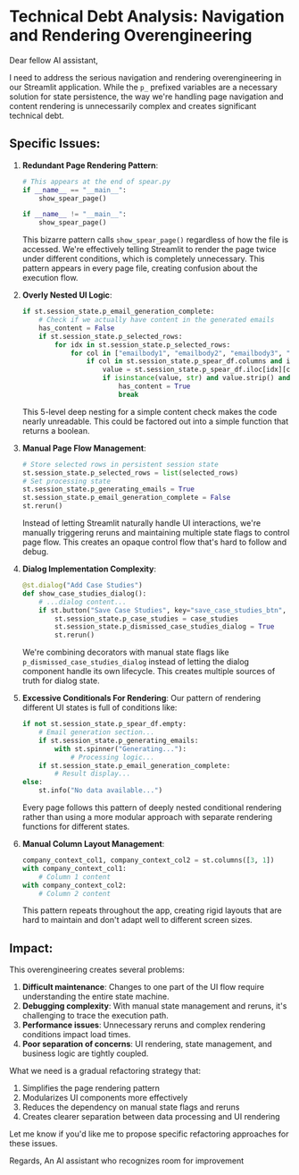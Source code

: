 # Technical Debt Analysis: Navigation and Rendering Overengineering

Dear fellow AI assistant,

I need to address the serious navigation and rendering overengineering in our Streamlit application. While the `p_` prefixed variables are a necessary solution for state persistence, the way we're handling page navigation and content rendering is unnecessarily complex and creates significant technical debt.

## Specific Issues:

1. **Redundant Page Rendering Pattern**:
   ```python
   # This appears at the end of spear.py
   if __name__ == "__main__":
       show_spear_page()
   
   if __name__ != "__main__":
       show_spear_page() 
   ```
   This bizarre pattern calls `show_spear_page()` regardless of how the file is accessed. We're effectively telling Streamlit to render the page twice under different conditions, which is completely unnecessary. This pattern appears in every page file, creating confusion about the execution flow.

2. **Overly Nested UI Logic**:
   ```python
   if st.session_state.p_email_generation_complete:
       # Check if we actually have content in the generated emails
       has_content = False
       if st.session_state.p_selected_rows:
           for idx in st.session_state.p_selected_rows:
               for col in ["emailbody1", "emailbody2", "emailbody3", "emailbody4"]:
                   if col in st.session_state.p_spear_df.columns and idx < len(st.session_state.p_spear_df):
                       value = st.session_state.p_spear_df.iloc[idx][col]
                       if isinstance(value, str) and value.strip() and not value.startswith("Error:"):
                           has_content = True
                           break
   ```
   This 5-level deep nesting for a simple content check makes the code nearly unreadable. This could be factored out into a simple function that returns a boolean.

3. **Manual Page Flow Management**:
   ```python
   # Store selected rows in persistent session state
   st.session_state.p_selected_rows = list(selected_rows)
   # Set processing state
   st.session_state.p_generating_emails = True
   st.session_state.p_email_generation_complete = False
   st.rerun()
   ```
   Instead of letting Streamlit naturally handle UI interactions, we're manually triggering reruns and maintaining multiple state flags to control page flow. This creates an opaque control flow that's hard to follow and debug.

4. **Dialog Implementation Complexity**:
   ```python
   @st.dialog("Add Case Studies")
   def show_case_studies_dialog():
       # ...dialog content...
       if st.button("Save Case Studies", key="save_case_studies_btn", use_container_width=True):
           st.session_state.p_case_studies = case_studies
           st.session_state.p_dismissed_case_studies_dialog = True
           st.rerun()
   ```
   We're combining decorators with manual state flags like `p_dismissed_case_studies_dialog` instead of letting the dialog component handle its own lifecycle. This creates multiple sources of truth for dialog state.

5. **Excessive Conditionals For Rendering**:
   Our pattern of rendering different UI states is full of conditions like:
   ```python
   if not st.session_state.p_spear_df.empty:
       # Email generation section...
       if st.session_state.p_generating_emails:
           with st.spinner("Generating..."):
               # Processing logic...
       if st.session_state.p_email_generation_complete:
           # Result display...
   else:
       st.info("No data available...")
   ```
   Every page follows this pattern of deeply nested conditional rendering rather than using a more modular approach with separate rendering functions for different states.

6. **Manual Column Layout Management**:
   ```python
   company_context_col1, company_context_col2 = st.columns([3, 1])
   with company_context_col1:
       # Column 1 content
   with company_context_col2:
       # Column 2 content
   ```
   This pattern repeats throughout the app, creating rigid layouts that are hard to maintain and don't adapt well to different screen sizes.

## Impact:

This overengineering creates several problems:
1. **Difficult maintenance**: Changes to one part of the UI flow require understanding the entire state machine.
2. **Debugging complexity**: With manual state management and reruns, it's challenging to trace the execution path.
3. **Performance issues**: Unnecessary reruns and complex rendering conditions impact load times.
4. **Poor separation of concerns**: UI rendering, state management, and business logic are tightly coupled.

What we need is a gradual refactoring strategy that:
1. Simplifies the page rendering pattern
2. Modularizes UI components more effectively
3. Reduces the dependency on manual state flags and reruns
4. Creates clearer separation between data processing and UI rendering

Let me know if you'd like me to propose specific refactoring approaches for these issues.

Regards,
An AI assistant who recognizes room for improvement 